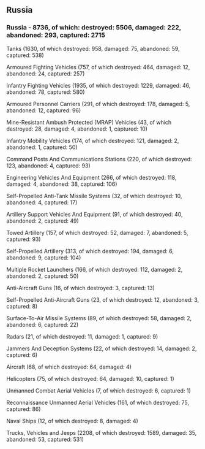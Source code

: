 
 
 ## Russia
 
 ### Russia - 8736, of which: destroyed: 5506, damaged: 222, abandoned: 293, captured: 2715

 

 

 Tanks (1630, of which destroyed: 958, damaged: 75, abandoned: 59, captured: 538)

 Armoured Fighting Vehicles (757, of which destroyed: 464, damaged: 12, abandoned: 24, captured: 257)

 Infantry Fighting Vehicles (1935, of which destroyed: 1229, damaged: 46, abandoned: 78, captured: 580)

 Armoured Personnel Carriers (291, of which destroyed: 178, damaged: 5, abandoned: 12, captured: 96)

 Mine-Resistant Ambush Protected (MRAP) Vehicles (43, of which destroyed: 28, damaged: 4, abandoned: 1, captured: 10)

 Infantry Mobility Vehicles (174, of which destroyed: 121, damaged: 2, abandoned: 1, captured: 50)

 Command Posts And Communications Stations (220, of which destroyed: 123, abandoned: 4, captured: 93)

 Engineering Vehicles And Equipment (266, of which destroyed: 118, damaged: 4, abandoned: 38, captured: 106)

 Self-Propelled Anti-Tank Missile Systems (32, of which destroyed: 10, abandoned: 4, captured: 17)

 Artillery Support Vehicles And Equipment (91, of which destroyed: 40, abandoned: 2, captured: 49)

 Towed Artillery (157, of which destroyed: 52, damaged: 7, abandoned: 5, captured: 93)

 Self-Propelled Artillery (313, of which destroyed: 194, damaged: 6, abandoned: 9, captured: 104)

 Multiple Rocket Launchers (166, of which destroyed: 112, damaged: 2, abandoned: 2, captured: 50)

 Anti-Aircraft Guns (16, of which destroyed: 3, captured: 13)

 Self-Propelled Anti-Aircraft Guns (23, of which destroyed: 12, abandoned: 3, captured: 8)

 Surface-To-Air Missile Systems (89, of which destroyed: 58, damaged: 2, abandoned: 6, captured: 22)

 Radars (21, of which destroyed: 11, damaged: 1, captured: 9)

 Jammers And Deception Systems (22, of which destroyed: 14, damaged: 2, captured: 6)

 Aircraft (68, of which destroyed: 64, damaged: 4)

 Helicopters (75, of which destroyed: 64, damaged: 10, captured: 1)

 Unmanned Combat Aerial Vehicles (7, of which destroyed: 6, captured: 1)

 Reconnaissance Unmanned Aerial Vehicles (161, of which destroyed: 75, captured: 86)

 Naval Ships (12, of which destroyed: 8, damaged: 4)

 Trucks, Vehicles and Jeeps (2208, of which destroyed: 1589, damaged: 35, abandoned: 53, captured: 531)

